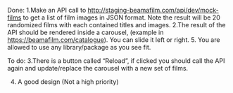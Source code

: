 Done:
1.Make an API call to http://staging-beamafilm.com/api/dev/mock-films to get a list
of film images in JSON format. Note the result will be 20 randomized films with
each contained titles and images.
2.The result of the API should be rendered inside a carousel, (example in
https://beamafilm.com/catalogue). You can slide it left or right.
5. You are allowed to use any library/package as you see fit.

To do:
3.There is a button called “Reload”, if clicked you should call the API again and
update/replace the carousel with a new set of films.

4. A good design (Not a high priority)
